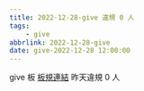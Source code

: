 ```yaml
---
title: 2022-12-28-give 違規 0 人
tags:
    - give
abbrlink: 2022-12-28-give
date: give-2022-12-28 12:00:00
---
```

give 板 [板規連結](https://www.ptt.cc/bbs/give/M.1612495900.A.C32.html)
昨天違規 0 人
